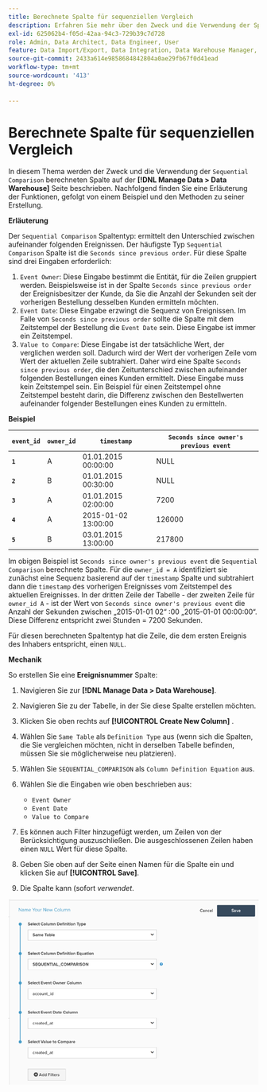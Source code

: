 ```yaml
---
title: Berechnete Spalte für sequenziellen Vergleich
description: Erfahren Sie mehr über den Zweck und die Verwendung der Spalte „Sequenzieller Vergleich“.
exl-id: 625062b4-f05d-42aa-94c3-729b39c7d728
role: Admin, Data Architect, Data Engineer, User
feature: Data Import/Export, Data Integration, Data Warehouse Manager, Commerce Tables
source-git-commit: 2433a614e9858684842804a0ae29fb67f0d41ead
workflow-type: tm+mt
source-wordcount: '413'
ht-degree: 0%

---
```


# Berechnete Spalte für sequenziellen Vergleich

In diesem Thema werden der Zweck und die Verwendung der `Sequential Comparison` berechneten Spalte auf der **[!DNL Manage Data > Data Warehouse]** Seite beschrieben. Nachfolgend finden Sie eine Erläuterung der Funktionen, gefolgt von einem Beispiel und den Methoden zu seiner Erstellung.

**Erläuterung**

Der `Sequential Comparison` Spaltentyp: ermittelt den Unterschied zwischen aufeinander folgenden Ereignissen. Der häufigste Typ `Sequential Comparison` Spalte ist die `Seconds since previous order`. Für diese Spalte sind drei Eingaben erforderlich:

1. `Event Owner`: Diese Eingabe bestimmt die Entität, für die Zeilen gruppiert werden. Beispielsweise ist in der Spalte `Seconds since previous order` der Ereignisbesitzer der Kunde, da Sie die Anzahl der Sekunden seit der vorherigen Bestellung desselben Kunden ermitteln möchten.
1. `Event Date`: Diese Eingabe erzwingt die Sequenz von Ereignissen. Im Falle von `Seconds since previous order` sollte die Spalte mit dem Zeitstempel der Bestellung die `Event Date` sein. Diese Eingabe ist immer ein Zeitstempel.
1. `Value to Compare`: Diese Eingabe ist der tatsächliche Wert, der verglichen werden soll. Dadurch wird der Wert der vorherigen Zeile vom Wert der aktuellen Zeile subtrahiert. Daher wird eine Spalte `Seconds since previous order`, die den Zeitunterschied zwischen aufeinander folgenden Bestellungen eines Kunden ermittelt. Diese Eingabe muss kein Zeitstempel sein. Ein Beispiel für einen Zeitstempel ohne Zeitstempel besteht darin, die Differenz zwischen den Bestellwerten aufeinander folgender Bestellungen eines Kunden zu ermitteln.

**Beispiel**

| **`event_id`** | **`owner_id`** | **`timestamp`** | **`Seconds since owner's previous event`** |
|--- |--- |--- |--- |
| **`1`** | A | 01.01.2015 00:00:00 | NULL |
| **`2`** | B | 01.01.2015 00:30:00 | NULL |
| **`3`** | A | 01.01.2015 02:00:00 | 7200 |
| **`4`** | A | 2015-01-02 13:00:00 | 126000 |
| **`5`** | B | 03.01.2015 13:00:00 | 217800 |

Im obigen Beispiel ist `Seconds since owner's previous event` die `Sequential Comparison` berechnete Spalte. Für die `owner_id = A` identifiziert sie zunächst eine Sequenz basierend auf der `timestamp` Spalte und subtrahiert dann die `timestamp` des vorherigen Ereignisses vom Zeitstempel des aktuellen Ereignisses. In der dritten Zeile der Tabelle - der zweiten Zeile für `owner_id A` - ist der Wert von `Seconds since owner's previous event` die Anzahl der Sekunden zwischen „2015-01-01 02“ :00 „2015-01-01 00:00:00“. Diese Differenz entspricht zwei Stunden = 7200 Sekunden.

Für diesen berechneten Spaltentyp hat die Zeile, die dem ersten Ereignis des Inhabers entspricht, einen `NULL`.

**Mechanik**

So erstellen Sie eine **Ereignisnummer** Spalte:

1. Navigieren Sie zur **[!DNL Manage Data > Data Warehouse]**.

1. Navigieren Sie zu der Tabelle, in der Sie diese Spalte erstellen möchten.

1. Klicken Sie oben rechts auf **[!UICONTROL Create New Column]** .

1. Wählen Sie `Same Table` als `Definition Type` aus (wenn sich die Spalten, die Sie vergleichen möchten, nicht in derselben Tabelle befinden, müssen Sie sie möglicherweise neu platzieren).

1. Wählen Sie `SEQUENTIAL_COMPARISON` als `Column Definition Equation` aus.

1. Wählen Sie die Eingaben wie oben beschrieben aus:
   - `Event Owner`
   - `Event Date`
   - `Value to Compare`

1. Es können auch Filter hinzugefügt werden, um Zeilen von der Berücksichtigung auszuschließen. Die ausgeschlossenen Zeilen haben einen `NULL` Wert für diese Spalte.

1. Geben Sie oben auf der Seite einen Namen für die Spalte ein und klicken Sie auf **[!UICONTROL Save]**.

1. Die Spalte kann (sofort *verwendet*.

![SEK](../../assets/SEC_new.png)

